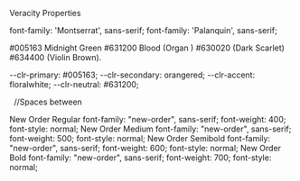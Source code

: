 
Veracity Properties


<style>
  @import url('https://fonts.googleapis.com/css2?family=Montserrat:ital,wght@0,300;0,900;1,700&family=Palanquin:wght@300;600;700&display=swap');
</style>

font-family: 'Montserrat', sans-serif;
font-family: 'Palanquin', sans-serif;

#005163 Midnight Green
#631200 Blood (Organ )
#630020 (Dark Scarlet) 
#634400 (Violin Brown).

  --clr-primary: #005163;
    --clr-secondary: orangered;
    --clr-accent: floralwhite;
    --clr-neutral: #631200;

&nbsp; //Spaces between


New Order Regular
font-family: "new-order", sans-serif;
font-weight: 400;
font-style: normal;
New Order Medium
font-family: "new-order", sans-serif;
font-weight: 500;
font-style: normal;
New Order Semibold
font-family: "new-order", sans-serif;
font-weight: 600;
font-style: normal;
New Order Bold
font-family: "new-order", sans-serif;
font-weight: 700;
font-style: normal;